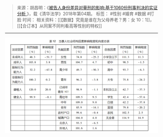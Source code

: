 > 来源：胡昌明：《[被告人身份差异对量刑的影响:基于1060份刑事判决的实证分析 ](https://kns.cnki.net/kcms/detail/detail.aspx?dbcode=CJFD&dbname=CJFDLAST2018&filename=QHFX201804007&uniplatform=NZKPT&v=YcE6Iz-joI13dmMlHuPnrVXxgsmcvybTh7cfDUjQIRs1G6FDcLAYJ2aXi2pp4pRR)》，载《清华法学》2018年第04期。
> 标签： #性别 #婚育 #数据 #打脸 
> 时间：
> 相关资料：[[【数据】究竟是谁在为父母养老？男：女 10：1]]，[[【合订本】从同案不同判看高等性别的特权]]
***
![](https://raw.githubusercontent.com/bluntvoice/mypic/main/QQ%E6%88%AA%E5%9B%BE20230309153430.png)